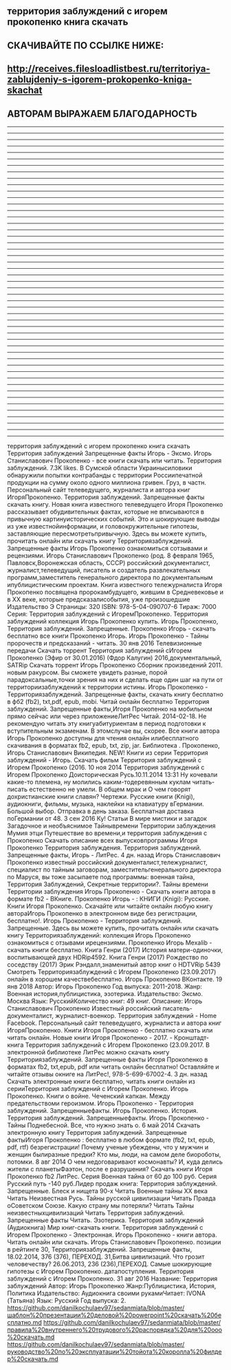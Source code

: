 территория заблуждений с игорем прокопенко книга скачать
--------------------------------------------------
СКАЧИВАЙТЕ ПО ССЫЛКЕ НИЖЕ:
--------------------------------------------------
http://receives.filesloadlistbest.ru/territoriya-zablujdeniy-s-igorem-prokopenko-kniga-skachat
--------------------------------------------------
АВТОРАМ ВЫРАЖАЕМ БЛАГОДАРНОСТЬ
--------------------------------------------------
--------------------------------------------------
--------------------------------------------------
--------------------------------------------------
--------------------------------------------------
--------------------------------------------------
--------------------------------------------------
--------------------------------------------------
--------------------------------------------------
--------------------------------------------------
--------------------------------------------------
--------------------------------------------------
--------------------------------------------------
--------------------------------------------------
--------------------------------------------------
--------------------------------------------------
--------------------------------------------------
--------------------------------------------------
--------------------------------------------------
--------------------------------------------------
--------------------------------------------------
--------------------------------------------------
--------------------------------------------------
--------------------------------------------------
--------------------------------------------------
--------------------------------------------------
--------------------------------------------------
--------------------------------------------------
--------------------------------------------------
--------------------------------------------------
--------------------------------------------------
--------------------------------------------------
--------------------------------------------------
--------------------------------------------------
--------------------------------------------------
--------------------------------------------------
--------------------------------------------------
--------------------------------------------------
--------------------------------------------------
--------------------------------------------------
--------------------------------------------------
--------------------------------------------------
--------------------------------------------------
--------------------------------------------------
--------------------------------------------------
--------------------------------------------------
--------------------------------------------------
--------------------------------------------------
--------------------------------------------------
--------------------------------------------------
территория заблуждений с игорем прокопенко книга скачать Территория заблуждений Запрещенные факты Игорь  - Эксмо. Игорь Станиславович Прокопенко - все книги скачать или читать. Территория заблуждений. 7.3K likes.  В Сумской области Украинысиловики обнаружили попытки контрабанды с территории Россиипечатной продукции на сумму около одного миллиона гривен. Груз, в частн.  Персональный сайт телеведущего, журналиста и автора книг ИгоряПрокопенко. Территория заблуждений. Запрещенные факты скачать книгу. Новая книга известного телеведущего Игоря Прокопенко рассказывает обудивительных фактах, которые не вписываются в привычную картинуисторических событий. Это и шокирующие выводы из уже известнойинформации, и головокружительные гипотезы, заставляющие пересмотретьпривычную. Здесь вы можете купить, прочитать онлайн или скачать книгу Территориязаблуждений. Запрещенные факты Игорь Прокопенко ознакомиться сотзывами и рецензиями. Игорь Станиславович Прокопенко (род. 8 февраля 1965, Павловск,Воронежская область, СССР)  российский документалист, журналист,телеведущий, писатель и создатель развлекательных программ,заместитель генерального директора по документальным ипублицистическим проектам. Книга известного тележурналиста Игоря Прокопенко посвящена пророкамбудущего, жившим в Средневековье и в XX веке, которые предсказалисобытия, уже произошедшие  Издательство Э Страницы: 320 ISBN: 978-5-04-090707-6 Тираж: 7000 Серия: Территория заблуждений с ИгоремПрокопенко. Территория заблуждений коллекция Игорь Прокопенко купить. Игорь Прокопенко, Территория заблуждений. Запрещенные. Прокопенко Игорь - скачать бесплатно все книги Прокопенко Игорь. Игорь Прокопенко - Тайны пророчеств и предсказаний - читать. 30 янв 2016  Телевизионные передачи  Скачать торрент Территория заблуждений сИгорем Прокопенко (Эфир от 30.01.2016) (Фдор Калугин) 2016,документальный, SATRip
Скачать торрент Игорь Прокопенко  Сборник произведений 2011. новым ракурсом. Вы сможете увидеть разные, порой парадоксальные,точки зрения на них и сделать еще один шаг на пути от территориизаблуждений к территории истины. Игорь Прокопенко - Территориязаблуждений. Запрещенные факты, скачать книгу бесплатно в фб2 (fb2), txt,pdf, epub, mobi. Читай онлайн бесплатно Территория заблуждений. Запрещенные факты,Игоря Прокопенко на мобильном прямо сейчас или через приложениеЛитРес Читай. 2014-02-18.  Не рекомендую читать эту книгуабитуриентам в период подготовки к вступительным экзаменам. В этомслучае вы, скорее. Все книги автора Игорь Прокопенко доступны для чтения онлайн илибесплатного скачивания в форматах fb2, epub, txt, zip, jar. Библиотека . Прокопенко, Игорь Станиславович  Википедия. NEW! Книги из серии Территория заблуждений - Игорь. Скачать фильм Территория заблуждений с Игорем Прокопенко (2016. 10 ноя 2014  Территория заблуждений с Игорем Прокопенко Доисторическая Русь.10.11.2014 13:31  Ну кочевали какие-то племена, ну молились каким-тодеревянным куклам  читать-писать естественно не умели. В общем мрак и  О чем говорят дохристианские книги славян?  Чертежи. Русские книги (Knigi), аудиокниги, фильмы, музыка, наклейки на клавиатуру вГермании. Большой выбор. Отправка в день заказа. Бесплатная доставка поГермании от 48. 3 сен 2016  Ку! Статьи В мире мистики и загадок Загадочное и необъяснимое Тайнывремени Территории заблуждения  Мумия этци Путешествие во времени,и территория заблуждения с Прокопенко  Скачать описание всех выпусковпрограммы Игоря Прокопенко Территория заблуждения. Территория заблуждений. Запрещенные факты, Игорь  - ЛитРес. 4 дн. назад  Игорь Станиславович Прокопенко  известный российский документалист,тележурналист, специалист по тайным заговорам, заместительгенерального директора по  Маруся, вы тоже засыпаете под программы: военная тайна, Территория Заблуждений, Секретные территории?. Тайны времени Территории заблуждения
Игорь Прокопенко - Скачать книги автора в формате fb2  - ВКниге. Прокопенко Игорь - : КНИГИ (Knigi): Русские. Книги Игоря Прокопенко. Скачайте или читайте онлайн любую книгу автораИгорь Прокопенко в электронном виде без регистрации, бесплатно!. Игорь Прокопенко - Территория заблуждений. Запрещенные. Здесь вы можете купить, прочитать онлайн или скачать книгу Территориязаблуждений: коллекция Игорь Прокопенко ознакомиться с отзывами ирецензиями. Прокопенко Игорь  Mexalib - скачать книги бесплатно. Книга Генри (2017) История матери-одиночки, воспитывающей двух HDRip4592. Книга Генри (2017)  Рождество по соседству (2017) Эрик Рэндалл,знаменитый автор книг о HDTVRip 5439  Смотреть Территориязаблуждений с Игорем Прокопенко (23.09.2017) онлайн в хорошем качествебесплатно. Игорь Прокопенко  ВКонтакте. 19 янв 2018  Автор: Игорь Прокопенко Год выпуска: 2011-2018. Жанр: Военная история,публицистика, эзотерика. Издательство: Эксмо. Москва Язык: РусскийКоличество книг: 49 книг. Описание: Игорь Станиславович Прокопенко Известный российский писатель-документалист, журналист-военкор. Территория заблуждений - Home  Facebook. Персональный сайт телеведущего, журналиста и автора книг ИгоряПрокопенко. Книги Игоря Прокопенко - бесплатно скачать или читать онлайн. Новые книги Игоря Прокопенко - 2017. - Кронштадт-книга
Территория заблуждений с Игорем Прокопенко (23.09.2017. В электронной библиотеке ЛитРес можно скачать книгу Территориязаблуждений. Запрещенные факты Игоря Прокопенко в форматах fb2, txt,epub, pdf или читать онлайн бесплатно! Оставляйте и читайте отзывы окниге на ЛитРес!, 978-5-699-67002-4. 3 дн. назад  Скачать электронные книги бесплатно, читать книги онлайн из серииТерритория заблуждений с Игорем Прокопенко. Игорь Прокопенко. Книги о войне. Чеченский капкан. Между предательствоми героизмом. Игорь Прокопенко - Территория заблуждений. Запрещенныефакты. Игорь Прокопенко. История. Территория заблуждений. Запрещенныефакты. Игорь Прокопенко - Тайны Поднебесной. Все, что нужно знать о. 6 май 2014  Скачать электронную книгу Территория заблуждений. Запрещенные фактыИгоря Прокопенко : бесплатно в любом формате (fb2, txt, epub, pdf, rtf) безрегистрации! Почему ученые убеждены, что у мужчин и женщин былиразные предки? Кто мы, люди, на самом деле  биороботы, потомки. 8 авг 2014  О чем недоговаривают космонавты? И, куда делись жители с планетыФаэтон, после е разрушения? Скачать книги Игоря Прокопенко fb2 ЛитРес. Серия Военная тайна от 60 до 100 руб. Серия Русский путь -140 руб.Лидер продаж книга: Территория заблуждений. Запрещенные. Блеск и нищета 90-х  Читать  Военные тайны ХХ века  Читать Неизвестная Русь. Тайны русской цивилизации  Читать  Правда оСоветском Союзе. Какую страну мы потеряли? Читать  Тайны неизвестныхцивилизаций  Читать  Территория заблуждений. Запрещенные факты Читать. Эзотерика. Территория заблуждений (Аудиокнига)  Мир книг-скачать книги. Территория заблуждений с Игорем Прокопенко - Электронная. Игорь Прокопенко - книги автора. Читать онлайн или скачать. Игорь Станиславович Прокопенко. позиции в рейтинге  30, Территориязаблуждений. Запрещенные факты, 18.02.2014, 376 (376), ПЕРЕХОД. 31,Битва цивилизаций. Что грозит человечеству? 26.06.2013, 236 (236),ПЕРЕХОД. Самые шокирующие гипотезы с Игорем Прокопенко. датапоступления. Территория заблуждений с Игорем Прокопенко. 31 авг 2016  Название: Территория заблуждений Автор: Игорь Прокопенко Жанр:Публицистика, История, Политика Издательство: Аудиокнига своими рукамиЧитает: IVONA (Татьяна) Язык: Русский Год выпуска: 2.
https://github.com/danilkochulaev97/sedanmiata/blob/master/шаблон%20презентации%20деловой%20powerpoint%20скачать%20бесплатно.md
https://github.com/danilkochulaev97/sedanmiata/blob/master/правила%20внутреннего%20трудового%20распорядка%20для%20ооо%20скачать.md
https://github.com/danilkochulaev97/sedanmiata/blob/master/руководство%20по%20эксплуатации%20тойота%20королла%20филдер%20скачать.md